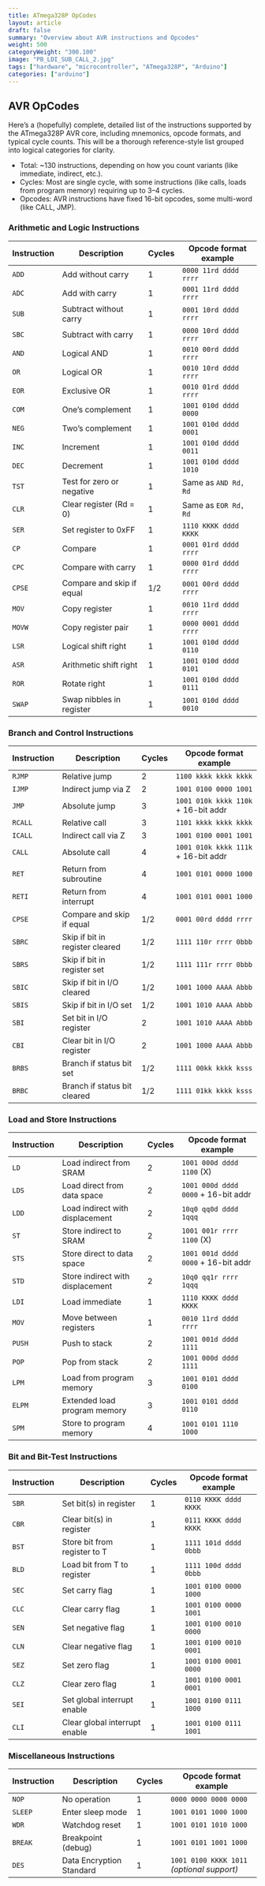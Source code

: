 ```yaml
---
title: ATmega328P OpCodes
layout: article
draft: false
summary: "Overview about AVR instructions and Opcodes"
weight: 500
categoryWeight: "300.100"
image: "PB_LDI_SUB_CALL_2.jpg"
tags: ["hardware", "microcontroller", "ATmega328P", "Arduino"]
categories: ["arduino"]
---
```

## AVR OpCodes

Here’s a (hopefully) complete, detailed list of the instructions supported by the ATmega328P AVR core, 
including mnemonics, opcode formats, and typical cycle counts. This will be a thorough reference-style list 
grouped into logical categories for clarity.

- Total: ~130 instructions, depending on how you count variants (like immediate, indirect, etc.).
- Cycles: Most are single cycle, with some instructions (like calls, loads from program memory) requiring up to 3–4 cycles.
- Opcodes: AVR instructions have fixed 16-bit opcodes, some multi-word (like CALL, JMP).

### Arithmetic and Logic Instructions

| Instruction | Description               | Cycles | Opcode format example |
| ----------- | ------------------------- | ------ | --------------------- |
| `ADD`       | Add without carry         | 1      | `0000 11rd dddd rrrr` |
| `ADC`       | Add with carry            | 1      | `0001 11rd dddd rrrr` |
| `SUB`       | Subtract without carry    | 1      | `0001 10rd dddd rrrr` |
| `SBC`       | Subtract with carry       | 1      | `0000 10rd dddd rrrr` |
| `AND`       | Logical AND               | 1      | `0010 00rd dddd rrrr` |
| `OR`        | Logical OR                | 1      | `0010 10rd dddd rrrr` |
| `EOR`       | Exclusive OR              | 1      | `0010 01rd dddd rrrr` |
| `COM`       | One’s complement          | 1      | `1001 010d dddd 0000` |
| `NEG`       | Two’s complement          | 1      | `1001 010d dddd 0001` |
| `INC`       | Increment                 | 1      | `1001 010d dddd 0011` |
| `DEC`       | Decrement                 | 1      | `1001 010d dddd 1010` |
| `TST`       | Test for zero or negative | 1      | Same as `AND Rd, Rd`  |
| `CLR`       | Clear register (Rd = 0)   | 1      | Same as `EOR Rd, Rd`  |
| `SER`       | Set register to 0xFF      | 1      | `1110 KKKK dddd KKKK` |
| `CP`        | Compare                   | 1      | `0001 01rd dddd rrrr` |
| `CPC`       | Compare with carry        | 1      | `0000 01rd dddd rrrr` |
| `CPSE`      | Compare and skip if equal | 1/2    | `0001 00rd dddd rrrr` |
| `MOV`       | Copy register             | 1      | `0010 11rd dddd rrrr` |
| `MOVW`      | Copy register pair        | 1      | `0000 0001 dddd rrrr` |
| `LSR`       | Logical shift right       | 1      | `1001 010d dddd 0110` |
| `ASR`       | Arithmetic shift right    | 1      | `1001 010d dddd 0101` |
| `ROR`       | Rotate right              | 1      | `1001 010d dddd 0111` |
| `SWAP`      | Swap nibbles in register  | 1      | `1001 010d dddd 0010` |

### Branch and Control Instructions

| Instruction | Description                     | Cycles | Opcode format example               |
| ----------- | ------------------------------- | ------ | ----------------------------------- |
| `RJMP`      | Relative jump                   | 2      | `1100 kkkk kkkk kkkk`               |
| `IJMP`      | Indirect jump via Z             | 2      | `1001 0100 0000 1001`               |
| `JMP`       | Absolute jump                   | 3      | `1001 010k kkkk 110k` + 16-bit addr |
| `RCALL`     | Relative call                   | 3      | `1101 kkkk kkkk kkkk`               |
| `ICALL`     | Indirect call via Z             | 3      | `1001 0100 0001 1001`               |
| `CALL`      | Absolute call                   | 4      | `1001 010k kkkk 111k` + 16-bit addr |
| `RET`       | Return from subroutine          | 4      | `1001 0101 0000 1000`               |
| `RETI`      | Return from interrupt           | 4      | `1001 0101 0001 1000`               |
| `CPSE`      | Compare and skip if equal       | 1/2    | `0001 00rd dddd rrrr`               |
| `SBRC`      | Skip if bit in register cleared | 1/2    | `1111 110r rrrr 0bbb`               |
| `SBRS`      | Skip if bit in register set     | 1/2    | `1111 111r rrrr 0bbb`               |
| `SBIC`      | Skip if bit in I/O cleared      | 1/2    | `1001 1000 AAAA Abbb`               |
| `SBIS`      | Skip if bit in I/O set          | 1/2    | `1001 1010 AAAA Abbb`               |
| `SBI`       | Set bit in I/O register         | 2      | `1001 1010 AAAA Abbb`               |
| `CBI`       | Clear bit in I/O register       | 2      | `1001 1000 AAAA Abbb`               |
| `BRBS`      | Branch if status bit set        | 1/2    | `1111 00kk kkkk ksss`               |
| `BRBC`      | Branch if status bit cleared    | 1/2    | `1111 01kk kkkk ksss`               |

### Load and Store Instructions

| Instruction | Description                      | Cycles | Opcode format example               |
| ----------- | -------------------------------- | ------ | ----------------------------------- |
| `LD`        | Load indirect from SRAM          | 2      | `1001 000d dddd 1100` (X)           |
| `LDS`       | Load direct from data space      | 2      | `1001 000d dddd 0000` + 16-bit addr |
| `LDD`       | Load indirect with displacement  | 2      | `10q0 qq0d dddd 1qqq`               |
| `ST`        | Store indirect to SRAM           | 2      | `1001 001r rrrr 1100` (X)           |
| `STS`       | Store direct to data space       | 2      | `1001 001d dddd 0000` + 16-bit addr |
| `STD`       | Store indirect with displacement | 2      | `10q0 qq1r rrrr 1qqq`               |
| `LDI`       | Load immediate                   | 1      | `1110 KKKK dddd KKKK`               |
| `MOV`       | Move between registers           | 1      | `0010 11rd dddd rrrr`               |
| `PUSH`      | Push to stack                    | 2      | `1001 001d dddd 1111`               |
| `POP`       | Pop from stack                   | 2      | `1001 000d dddd 1111`               |
| `LPM`       | Load from program memory         | 3      | `1001 0101 dddd 0100`               |
| `ELPM`      | Extended load program memory     | 3      | `1001 0101 dddd 0110`               |
| `SPM`       | Store to program memory          | 4      | `1001 0101 1110 1000`               |

### Bit and Bit-Test Instructions

| Instruction | Description                   | Cycles | Opcode format example |
| ----------- | ----------------------------- | ------ | --------------------- |
| `SBR`       | Set bit(s) in register        | 1      | `0110 KKKK dddd KKKK` |
| `CBR`       | Clear bit(s) in register      | 1      | `0111 KKKK dddd KKKK` |
| `BST`       | Store bit from register to T  | 1      | `1111 101d dddd 0bbb` |
| `BLD`       | Load bit from T to register   | 1      | `1111 100d dddd 0bbb` |
| `SEC`       | Set carry flag                | 1      | `1001 0100 0000 1000` |
| `CLC`       | Clear carry flag              | 1      | `1001 0100 0000 1001` |
| `SEN`       | Set negative flag             | 1      | `1001 0100 0010 0000` |
| `CLN`       | Clear negative flag           | 1      | `1001 0100 0010 0001` |
| `SEZ`       | Set zero flag                 | 1      | `1001 0100 0001 0000` |
| `CLZ`       | Clear zero flag               | 1      | `1001 0100 0001 0001` |
| `SEI`       | Set global interrupt enable   | 1      | `1001 0100 0111 1000` |
| `CLI`       | Clear global interrupt enable | 1      | `1001 0100 0111 1001` |

### Miscellaneous Instructions

| Instruction | Description              | Cycles | Opcode format example                      |
| ----------- | ------------------------ | ------ | ------------------------------------------ |
| `NOP`       | No operation             | 1      | `0000 0000 0000 0000`                      |
| `SLEEP`     | Enter sleep mode         | 1      | `1001 0101 1000 1000`                      |
| `WDR`       | Watchdog reset           | 1      | `1001 0101 1010 1000`                      |
| `BREAK`     | Breakpoint (debug)       | 1      | `1001 0101 1001 1000`                      |
| `DES`       | Data Encryption Standard | 1      | `1001 0100 KKKK 1011` *(optional support)* |
